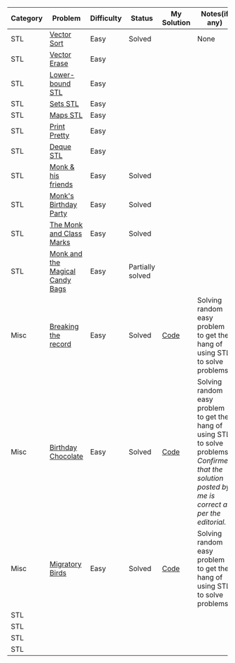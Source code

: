 |Category|Problem|Difficulty|Status|My Solution|Notes(if any)|
|--------|-------|----------|------|-----------|-------------|
|STL|[Vector Sort](https://www.hackerrank.com/challenges/vector-sort)|Easy|Solved||None|
|STL|[Vector Erase](https://www.hackerrank.com/challenges/vector-erase)|Easy||||
|STL|[Lower-bound STL](https://www.hackerrank.com/challenges/cpp-lower-bound)|Easy||||
|STL|[Sets STL](https://www.hackerrank.com/challenges/cpp-sets)|Easy||||
|STL|[Maps STL](https://www.hackerrank.com/challenges/cpp-maps)|Easy||||
|STL|[Print Pretty](https://www.hackerrank.com/challenges/prettyprint)|Easy||||
|STL|[Deque STL](https://www.hackerrank.com/challenges/deque-stl)|Easy||||
|STL|[Monk & his friends](https://www.hackerearth.com/practice/data-structures/trees/binary-search-tree/practice-problems/algorithm/monk-and-his-friends/)|Easy|Solved|||
|STL|[Monk's Birthday Party](https://www.hackerearth.com/problem/algorithm/monks-birthday-party/)|Easy|Solved|||
|STL|[The Monk and Class Marks](https://www.hackerearth.com/problem/algorithm/the-monk-and-class-marks/)|Easy|Solved|||
|STL|[Monk and the Magical Candy Bags](https://www.hackerearth.com/practice/data-structures/trees/heapspriority-queues/practice-problems/algorithm/monk-and-the-magical-candy-bags/)|Easy|Partially solved|||
|Misc|[Breaking the record](https://www.hackerrank.com/challenges/breaking-best-and-worst-records)|Easy|Solved|[Code](https://github.com/pritishmishra/takeaways/blob/master/codefiles/misc.cpp)|Solving random easy problem to get the hang of using STL to solve problems.|
|Misc|[Birthday Chocolate](https://www.hackerrank.com/challenges/the-birthday-bar)|Easy|Solved|[Code](https://github.com/pritishmishra/takeaways/blob/master/codefiles/misc2.cpp)|Solving random easy problem to get the hang of using STL to solve problems. *Confirmed that the solution posted by me is correct as per the editorial.*|
|Misc|[Migratory Birds](https://www.hackerrank.com/challenges/migratory-birds)|Easy|Solved|[Code](https://github.com/pritishmishra/takeaways/blob/master/codefiles/misc3.cpp)|Solving random easy problem to get the hang of using STL to solve problems.|
|STL||||||
|STL||||||
|STL||||||
|STL||||||
